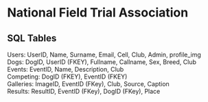 # National Field Trial Association

## SQL Tables
Users: UserID, Name, Surname, Email, Cell, Club, Admin, profile_img<br/>
Dogs: DogID, UserID (FKEY), Fullname, Callname, Sex, Breed, Club<br/>
Events: EventID, Name, Description, Club<br/>
Competing: DogID (FKEY), EventID (FKEY)<br/>
Galleries: ImageID, EventID (FKey), Club, Source, Caption<br/>
Results: ResultID, EventID (FKey), DogID (FKey), Place<br/>
